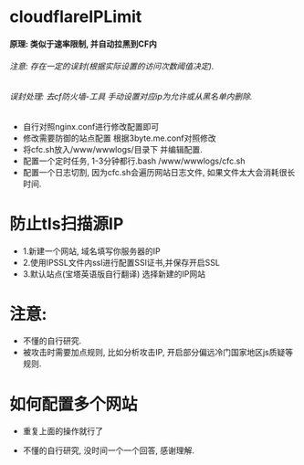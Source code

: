 # cloudflareIPLimit
#### 原理: 类似于速率限制, 并自动拉黑到CF内
###### 注意: 存在一定的误封(根据实际设置的访问次数阈值决定).
###### 误封处理: 去cf防火墙-工具 手动设置对应ip为允许或从黑名单内删除.

* 自行对照nginx.conf进行修改配置即可
* 修改需要防御的站点配置 根据3byte.me.conf对照修改
* 将cfc.sh放入/www/wwwlogs/目录下 并编辑配置.
* 配置一个定时任务, 1-3分钟都行.bash /www/wwwlogs/cfc.sh
* 配置一个日志切割, 因为cfc.sh会遍历网站日志文件, 如果文件太大会消耗很长时间.


# 防止tls扫描源IP
* 1.新建一个网站, 域名填写你服务器的IP
* 2.使用IPSSL文件内ssl进行配置SSl证书,并保存开启SSL
* 3.默认站点(宝塔英语版自行翻译) 选择新建的IP网站

# 注意:
* 不懂的自行研究.
* 被攻击时需要加点规则, 比如分析攻击IP, 开启部分偏远冷门国家地区js质疑等规则.


# 如何配置多个网站

* 重复上面的操作就行了

* 不懂的自行研究, 没时间一个一个回答, 感谢理解.

